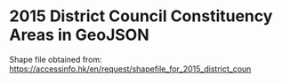 # 2015 District Council Constituency Areas in GeoJSON

Shape file obtained from: https://accessinfo.hk/en/request/shapefile_for_2015_district_coun

